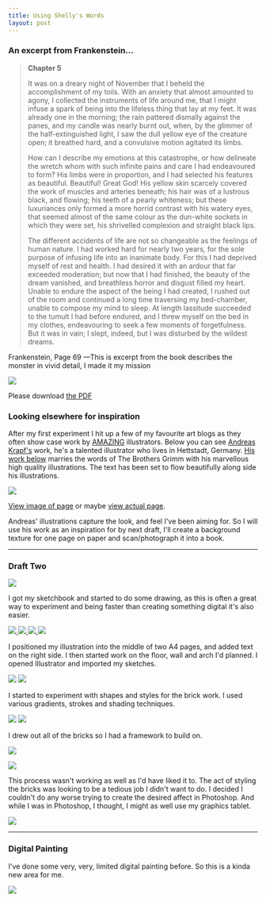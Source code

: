 ```yaml
---
title: Using Shelly's Words
layout: post
---
```


### An excerpt from Frankenstein...

> **Chapter 5**
>
>It was on a dreary night of November that I beheld the accomplishment of my toils. With an anxiety that almost amounted to agony, I collected the instruments of life around me, that I might infuse a spark of being into the lifeless thing that lay at my feet. It was already one in the morning; the rain pattered dismally against the panes, and my candle was nearly burnt out, when, by the glimmer of the half-extinguished light, I saw the dull yellow eye of the creature open; it breathed hard, and a convulsive motion agitated its limbs.
>
>How can I describe my emotions at this catastrophe, or how delineate the wretch whom with such infinite pains and care I had endeavoured to form? His limbs were in proportion, and I had selected his features as beautiful. Beautiful! Great God! His yellow skin scarcely covered the work of muscles and arteries beneath; his hair was of a lustrous black, and flowing; his teeth of a pearly whiteness; but these luxuriances only formed a more horrid contrast with his watery eyes, that seemed almost of the same colour as the dun-white sockets in which they were set, his shrivelled complexion and straight black lips.
>
>The different accidents of life are not so changeable as the feelings of human nature. I had worked hard for nearly two years, for the sole purpose of infusing life into an inanimate body. For this I had deprived myself of rest and health. I had desired it with an ardour that far exceeded moderation; but now that I had finished, the beauty of the dream vanished, and breathless horror and disgust filled my heart. Unable to endure the aspect of the being I had created, I rushed out of the room and continued a long time traversing my bed-chamber, unable to compose my mind to sleep. At length lassitude succeeded to the tumult I had before endured, and I threw myself on the bed in my clothes, endeavouring to seek a few moments of forgetfulness. But it was in vain; I slept, indeed, but I was disturbed by the wildest dreams.
>

<p>Frankenstein, Page 69 &mdash;This is excerpt from the book describes the monster in vivid detail, I made it my mission </p>


![](/media/images/chapter5.png)

Please download [the PDF](/media/images/chapter5.pdf")

### Looking elsewhere for inspiration

After my first experiment I hit up a few of my favourite art blogs as they often show case work by <a href="http://www.behance.net/" title="Behance Network">AMAZING</a> illustrators. Below you can see <a href="http://www.denada.de/" title="Andreas Krapf">Andreas Krapf's</a> work, he's a talented illustrator who lives in Hettstadt, Germany. <a href="http://www.behance.net/Gallery/Brothers-Grimm-Fairy-Tales/416014" title="The Brothers Grimm">His work below</a> marries the words of The Brothers Grimm with his marvellous high quality illustrations. The text has been set to flow beautifully along side his illustrations.

![](/media/images/artblogs.png)

[View image of page](/media/images/bros-grimm.jpg) or maybe [view actual page](http://www.behance.net/Gallery/Brothers-Grimm-Fairy-Tales/416014).

Andreas' illustrations capture the look, and feel I've been aiming for. So I will use his work as an inspiration for by next draft, I'll create a background texture for one page on paper and scan/photograph it into a book.

---

### Draft Two

![](/media/images/chapter5-2.png)

I got my sketchbook and started to do some drawing, as this is often a great way to experiment and being faster than creating something digital it's also easier.

<a href="/media/images/drawing-01.jpg" onmouseover="document.drawing1.src='/media/images/drawing-thumb-01b.jpg'" onmouseout="document.drawing1.src='/media/images/drawing-thumb-01.jpg'" title="Brick Archway" rel="milkbox:gallery"> <img src="/media/images/drawing-thumb-01.jpg" name="drawing1"> </a>
<a href="/media/images/drawing-02.jpg" onmouseover="document.drawing2.src='/media/images/drawing-thumb-02b.jpg'" onmouseout="document.drawing2.src='/media/images/drawing-thumb-02.jpg'" title="Brick Archway" rel="milkbox:gallery"> <img src="/media/images/drawing-thumb-02.jpg" name="drawing2"> </a>
<a href="/media/images/drawing-03.jpg" onmouseover="document.drawing3.src='/media/images/drawing-thumb-03b.jpg'" onmouseout="document.drawing3.src='/media/images/drawing-thumb-03.jpg'" title="Brick Archway" rel="milkbox:gallery"> <img src="/media/images/drawing-thumb-03.jpg" name="drawing3"> </a>
<a href="/media/images/drawing-04.jpg" onmouseover="document.drawing4.src='/media/images/drawing-thumb-04b.jpg'" onmouseout="document.drawing4.src='/media/images/drawing-thumb-04.jpg'" title="Brick Archway" rel="milkbox:gallery"> <img src="/media/images/drawing-thumb-04.jpg" name="drawing4"> </a>

I positioned my illustration into the middle of two A4 pages, and added text on the right side. I then started work on the floor, wall and arch I'd planned. I opened Illustrator and imported my sketches.

![](/media/images/illustrator-sketches.png)
![](/media/images/illustrator-shapes.png)

I started to experiment with shapes and styles for the brick work. I used various gradients, strokes and shading techniques.

![](/media/images/bricks-01.png)
![](/media/images/bricks-02.png)

I drew out all of the bricks so I had a framework to build on.

<a onmouseover="document.arch.src='/media/images/illustrator-shapes2b.png'" onmouseout="document.arch.src='/media/images/illustrator-shapes2a.png'"><img name="arch" src="/media/images/illustrator-shapes2a.png"></a>

![](/media/images/illustrator-photoshop.png)

This process wasn't working as well as I'd have liked it to. The act of styling the bricks was looking to be a tedious job I didn't want to do. I decided I couldn't do any worse trying to create the desired affect in Photoshop. And while I was in Photoshop, I thought, I might as well use my graphics tablet.

![](/media/images/macbook.jpg)

---

### Digital Painting

I've done some very, very, limited digital painting before. So this is a kinda new area for me.

![](/media/images/painted.png)